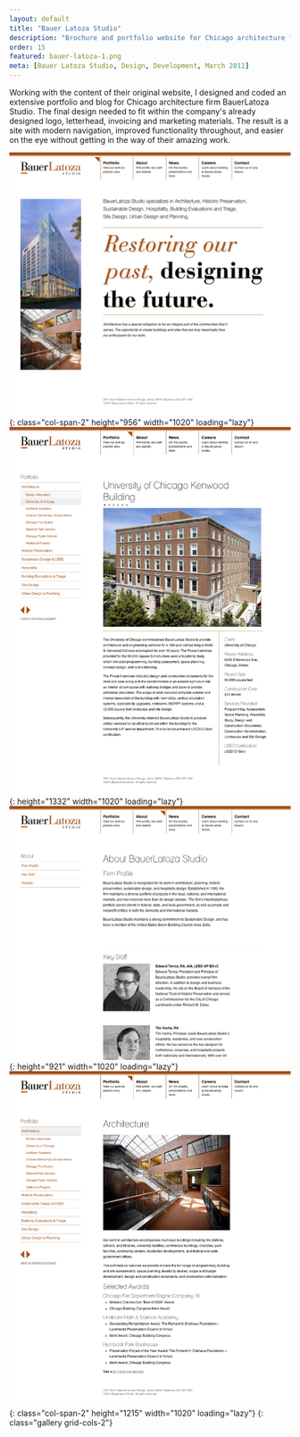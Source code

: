 ```yaml
---
layout: default
title: "Bauer Latoza Studio"
description: "Brochure and portfolio website for Chicago architecture firm specializing in historic preservation."
order: 15
featured: bauer-latoza-1.png
meta: [Bauer Latoza Studio, Design, Development, March 2011]
---
```


Working with the content of their original website, I designed and coded an extensive portfolio and blog for Chicago architecture firm BauerLatoza Studio. The final design needed to fit within the company's already designed logo, letterhead, invoicing and marketing materials. The result is a site with modern navigation, improved functionality throughout, and easier on the eye without getting in the way of their amazing work.

![Bauer Latoza Studio 1](/images/projects/bauer-latoza-1.png){: class="col-span-2" height="956" width="1020" loading="lazy"}
![Bauer Latoza Studio 2](/images/projects/bauer-latoza-3.png){: height="1332" width="1020" loading="lazy"}
![Bauer Latoza Studio 3](/images/projects/bauer-latoza-4.png){: height="921" width="1020" loading="lazy"}
![Bauer Latoza Studio 4](/images/projects/bauer-latoza-2.png){: class="col-span-2" height="1215" width="1020" loading="lazy"}
{: class="gallery grid-cols-2"}
